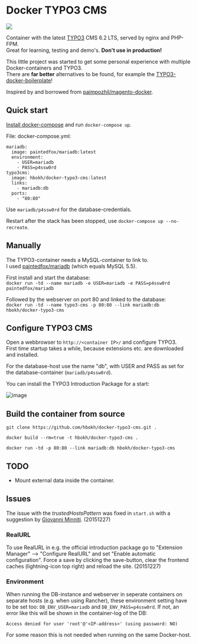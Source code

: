 # Docker TYPO3 CMS

[![](https://badge.imagelayers.io/hbokh/docker-typo3-cms.svg)](https://imagelayers.io/?images=hbokh/docker-typo3-cms:latest 'Get your own badge on imagelayers.io')


Container with the latest [TYPO3](http://typo3.org/typo3-cms/) CMS 6.2 LTS, served by nginx and PHP-FPM.  
Great for learning, testing and demo's. **Don't use in production!**

This little project was started to get some personal experience with multiple Docker-containers and TYPO3.   
There are **far better** alternatives to be found, for example the [TYPO3-docker-boilerplate](https://github.com/webdevops/TYPO3-docker-boilerplate)!

Inspired by and borrowed from [paimpozhil/magento-docker](https://registry.hub.docker.com/u/paimpozhil/magento-docker/).

## Quick start

[Install docker-compose](http://docs.docker.com/compose/install/#install-compose) and run `docker-compose up`.  

File: docker-compose.yml:

```
mariadb:
  image: paintedfox/mariadb:latest
  environment:
    - USER=mariadb
    - PASS=p4ssw0rd
typo3cms:
  image: hbokh/docker-typo3-cms:latest
  links:
    - mariadb:db
  ports:
    - "80:80"
```

Use `mariadb/p4ssw0rd` for the database-credentials.  

Restart after the stack has been stopped, use `docker-compose up --no-recreate`.

## Manually

The TYPO3-container needs a MySQL-container to link to.  
I used [paintedfox/mariadb](https://registry.hub.docker.com/u/paintedfox/mariadb/) (which equals MySQL 5.5).

First install and start the database:  
`docker run -td --name mariadb -e USER=mariadb -e PASS=p4ssw0rd paintedfox/mariadb`

Followed by the webserver on port 80 and linked to the database:  
`docker run -td --name typo3-cms -p 80:80 --link mariadb:db hbokh/docker-typo3-cms`

## Configure TYPO3 CMS

Open a webbrowser to `http://<container IP>/` and configure TYPO3.  
First time startup takes a while, because extensions etc. are downloaded and installed.  

For the database-host use the name "db", with USER and PASS as set for the database-container (`mariadb/p4ssw0rd`).

You can install the TYPO3 Introduction Package for a start:

![image](https://github.com/hbokh/docker-typo3-cms/raw/master/TYPO3_introduction.png)

## Build the container from source

`git clone https://github.com/hbokh/docker-typo3-cms.git .`

`docker build --rm=true -t hbokh/docker-typo3-cms .`

`docker run -td -p 80:80 --link mariadb:db hbokh/docker-typo3-cms`

## TODO

- Mount external data inside the container.

## Issues

The issue with the *trustedHostsPattern* was fixed in `start.sh` with a suggestion by [Giovanni Minniti](https://github.com/giminni). (20151227)

### RealURL

To use RealURL in e.g. the official introduction package go to "Extension Manager" --> "Configure RealURL" and set "Enable automatic configuration". Force a save by clicking the save-button, clear the frontend caches (lightning-icon top right) and reload the site. (20151227)

### Environment

When running the DB-instance and webserver in seperate containers on separate hosts (e.g. when using Rancher), these environment setting have to be set too: `DB_ENV_USER=mariadb` and `DB_ENV_PASS=p4ssw0rd`. If not, an error like this will be shown in the container-log of the DB:

    Access denied for user 'root'@'<IP-address>' (using password: NO)

For some reason this is not needed when running on the same Docker-host.
